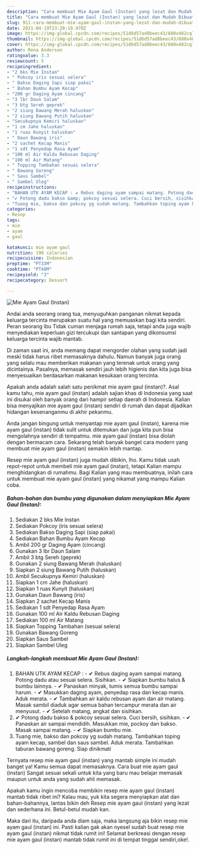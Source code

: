 ```yaml
---
description: "Cara membuat Mie Ayam Gaul (Instan) yang lezat dan Mudah Dibuat"
title: "Cara membuat Mie Ayam Gaul (Instan) yang lezat dan Mudah Dibuat"
slug: 911-cara-membuat-mie-ayam-gaul-instan-yang-lezat-dan-mudah-dibuat
date: 2021-04-19T23:20:19.970Z
image: https://img-global.cpcdn.com/recipes/51d6d57ad8beec43/680x482cq70/mie-ayam-gaul-instan-foto-resep-utama.jpg
thumbnail: https://img-global.cpcdn.com/recipes/51d6d57ad8beec43/680x482cq70/mie-ayam-gaul-instan-foto-resep-utama.jpg
cover: https://img-global.cpcdn.com/recipes/51d6d57ad8beec43/680x482cq70/mie-ayam-gaul-instan-foto-resep-utama.jpg
author: Rena Anderson
ratingvalue: 3.3
reviewcount: 5
recipeingredient:
- "2 bks Mie Instan"
- " Pokcoy iris sesuai selera"
- " Bakso Daging Sapi siap pakai"
- " Bahan Bumbu Ayam Kecap"
- "200 gr Daging Ayam cincang"
- "3 lbr Daun Salam"
- "3 btg Sereh geprek"
- "2 siung Bawang Merah haluskan"
- "2 siung Bawang Putih haluskan"
- "Secukupnya Kemiri haluskan"
- "1 cm Jahe haluskan"
- "1 ruas Kunyit haluskan"
- " Daun Bawang iris"
- "2 sachet Kecap Manis"
- "1 sdt Penyedap Rasa Ayam"
- "100 ml Air Kaldu Rebusan Daging"
- "100 ml Air Matang"
- " Topping Tambahan sesuai selera"
- " Bawang Goreng"
- " Saus Sambel"
- " Sambel Uleg"
recipeinstructions:
- "BAHAN UTK AYAM KECAP : ✔ Rebus daging ayam sampai matang. Potong dadu atau sesuai selera. Sisihkan. ✔ Siapkan bumbu halus &amp; bumbu lainnya. ✔ Panaskan minyak, tumis semua bumbu sampai harum. ✔ Masukkan daging ayam, penyedap rasa dan kecap manis. Aduk merata. ✔ Tambahkan air kaldu rebusan ayam dan air matang. Masak sambil diaduk agar semua bahan tercampur merata dan air menyusut. ✔ Setelah matang, angkat dan sisihkan."
- "✔ Potong dadu bakso &amp; pokcoy sesuai selera. Cuci bersih, sisihkan. ✔ Panaskan air sampai mendidih. Masukkan mie, pockoy dan bakso. Masak sampai matang. ✔ Siapkan bumbu mie."
- "Tuang mie, bakso dan pokcoy yg sudah matang. Tambahkan toping ayam kecap, sambel dan saus sambel. Aduk merata. Tambahkan taburan bawang goreng. Siap dinikmati"
categories:
- Resep
tags:
- mie
- ayam
- gaul

katakunci: mie ayam gaul 
nutrition: 199 calories
recipecuisine: Indonesian
preptime: "PT33M"
cooktime: "PT48M"
recipeyield: "3"
recipecategory: Dessert

---
```



![Mie Ayam Gaul (Instan)](https://img-global.cpcdn.com/recipes/51d6d57ad8beec43/680x482cq70/mie-ayam-gaul-instan-foto-resep-utama.jpg)

Andai anda seorang orang tua, menyuguhkan panganan nikmat kepada keluarga tercinta merupakan suatu hal yang memuaskan bagi kita sendiri. Peran seorang ibu Tidak cuman menjaga rumah saja, tetapi anda juga wajib menyediakan keperluan gizi tercukupi dan santapan yang dikonsumsi keluarga tercinta wajib mantab.

Di zaman  saat ini, anda memang dapat mengorder olahan yang sudah jadi meski tidak harus ribet memasaknya dahulu. Namun banyak juga orang yang selalu mau memberikan makanan yang terenak untuk orang yang dicintainya. Pasalnya, memasak sendiri jauh lebih higienis dan kita juga bisa menyesuaikan berdasarkan makanan kesukaan orang tercinta. 



Apakah anda adalah salah satu penikmat mie ayam gaul (instan)?. Asal kamu tahu, mie ayam gaul (instan) adalah sajian khas di Indonesia yang saat ini disukai oleh banyak orang dari hampir setiap daerah di Indonesia. Kalian bisa menyajikan mie ayam gaul (instan) sendiri di rumah dan dapat dijadikan hidangan kesenanganmu di akhir pekanmu.

Anda jangan bingung untuk menyantap mie ayam gaul (instan), karena mie ayam gaul (instan) tidak sulit untuk ditemukan dan juga kita pun bisa mengolahnya sendiri di tempatmu. mie ayam gaul (instan) bisa diolah dengan bermacam cara. Sekarang telah banyak banget cara modern yang membuat mie ayam gaul (instan) semakin lebih mantap.

Resep mie ayam gaul (instan) juga mudah dibikin, lho. Kamu tidak usah repot-repot untuk membeli mie ayam gaul (instan), tetapi Kalian mampu menghidangkan di rumahmu. Bagi Kalian yang mau membuatnya, inilah cara untuk membuat mie ayam gaul (instan) yang nikamat yang mampu Kalian coba.

<!--inarticleads1-->

##### Bahan-bahan dan bumbu yang digunakan dalam menyiapkan Mie Ayam Gaul (Instan):

1. Sediakan 2 bks Mie Instan
1. Sediakan  Pokcoy (iris sesuai selera)
1. Sediakan  Bakso Daging Sapi (siap pakai)
1. Sediakan  Bahan Bumbu Ayam Kecap
1. Ambil 200 gr Daging Ayam (cincang)
1. Gunakan 3 lbr Daun Salam
1. Ambil 3 btg Sereh (geprek)
1. Gunakan 2 siung Bawang Merah (haluskan)
1. Siapkan 2 siung Bawang Putih (haluskan)
1. Ambil Secukupnya Kemiri (haluskan)
1. Siapkan 1 cm Jahe (haluskan)
1. Siapkan 1 ruas Kunyit (haluskan)
1. Gunakan  Daun Bawang (iris)
1. Siapkan 2 sachet Kecap Manis
1. Sediakan 1 sdt Penyedap Rasa Ayam
1. Gunakan 100 ml Air Kaldu Rebusan Daging
1. Sediakan 100 ml Air Matang
1. Siapkan  Topping Tambahan (sesuai selera)
1. Gunakan  Bawang Goreng
1. Siapkan  Saus Sambel
1. Siapkan  Sambel Uleg




<!--inarticleads2-->

##### Langkah-langkah membuat Mie Ayam Gaul (Instan):

1. BAHAN UTK AYAM KECAP : - ✔ Rebus daging ayam sampai matang. Potong dadu atau sesuai selera. Sisihkan. - ✔ Siapkan bumbu halus &amp; bumbu lainnya. - ✔ Panaskan minyak, tumis semua bumbu sampai harum. - ✔ Masukkan daging ayam, penyedap rasa dan kecap manis. Aduk merata. - ✔ Tambahkan air kaldu rebusan ayam dan air matang. Masak sambil diaduk agar semua bahan tercampur merata dan air menyusut. - ✔ Setelah matang, angkat dan sisihkan.
1. ✔ Potong dadu bakso &amp; pokcoy sesuai selera. Cuci bersih, sisihkan. - ✔ Panaskan air sampai mendidih. Masukkan mie, pockoy dan bakso. Masak sampai matang. - ✔ Siapkan bumbu mie.
1. Tuang mie, bakso dan pokcoy yg sudah matang. Tambahkan toping ayam kecap, sambel dan saus sambel. Aduk merata. Tambahkan taburan bawang goreng. Siap dinikmati




Ternyata resep mie ayam gaul (instan) yang mantab simple ini mudah banget ya! Kamu semua dapat memasaknya. Cara buat mie ayam gaul (instan) Sangat sesuai sekali untuk kita yang baru mau belajar memasak maupun untuk anda yang sudah ahli memasak.

Apakah kamu ingin mencoba membikin resep mie ayam gaul (instan) mantab tidak ribet ini? Kalau mau, yuk kita segera menyiapkan alat dan bahan-bahannya, lantas bikin deh Resep mie ayam gaul (instan) yang lezat dan sederhana ini. Betul-betul mudah kan. 

Maka dari itu, daripada anda diam saja, maka langsung aja bikin resep mie ayam gaul (instan) ini. Pasti kalian gak akan nyesel sudah buat resep mie ayam gaul (instan) nikmat tidak rumit ini! Selamat berkreasi dengan resep mie ayam gaul (instan) mantab tidak rumit ini di tempat tinggal sendiri,oke!.

